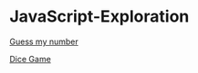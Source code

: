 # JavaScript-Exploration

[Guess my number](https://play-guess-number.netlify.app/)

[Dice Game](https://dice-mini-game.netlify.app/)

